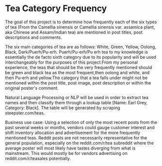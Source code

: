 # Tea Category Frequency

The goal of this project is to determine how frequently each of the six types of tea (From the Camellia sinensis or Camellia sinensis var. assamica plant, aka Chinese and Assam/Indian tea) are mentioned in post titles, post descriptions and comments.

The six main categories of tea are as follows: White, Green, Yellow, Oolong, Black, Dark/Puerh/Pu-erh.
Puerh/Pu-erh/Pu erh tea to my knowledge is essentially the de facto sixth category due to its popularity and will be used interchangeably for the purposes of this project.From my personal experience, the teas that should be the very frequently mentioned should be green and black tea as the most frequent,then oolong and white, and then Pu-erh and yellow.The category that a tea falls under might not be mentioned within the post title, post image, post description or within the original poster's comment.

Natural Language Processing or NLP will be used in order to extract tea names and then classify them through a lookup table [Name: Earl Grey, Category: Black]. The table will be generated by scraping steepster.com/teas.

Business use case: Using a selection of only the most recent posts from the past several weeks or months, vendors could gauge customer interest and shift inventory allocation and advertisement for the more frequently mentioned teas. Reddit posts are not necessarily representative for the general population, especially on the reddit.com/r/tea subreddit where the average poster will most likely have tastes diverging from what is mainstream. This would mostly be for vendors advertising on reddit.com/r/teasales potentially.
